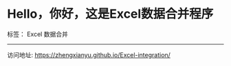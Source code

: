 # Hello，你好，这是Excel数据合并程序

标签： Excel 数据合并

---

访问地址:
https://zhengxianyu.github.io/Excel-integration/
